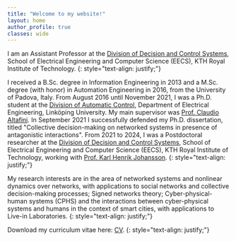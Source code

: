 ```yaml
---
title: "Welcome to my website!"
layout: home 
author_profile: true
classes: wide
---
```


I am an Assistant Professor at the [Division of Decision and Control Systems](https://www.kth.se/is/dcs), School of Electrical Engineering and Computer Science (EECS), KTH Royal Institute of Technology.
{: style="text-align: justify;"}

I received a B.Sc. degree in Information Engineering in 2013 and a M.Sc. degree (with honor) in Automation Engineering in 2016, from the University of Padova, Italy. From August 2016 until November 2021, I was a Ph.D. student at the [Division of Automatic Control](https://liu.se/en/organisation/liu/isy/rt), Department of Electrical Engineering, Linköping University. My main supervisor was [Prof. Claudio Altafini](https://users.isy.liu.se/en/rt/claal20/). In September 2021 I successfully defended my Ph.D.  dissertation, titled "Collective decision-making on networked systems in presence of antagonistic interactions". From 2021 to 2024, I was a Postdoctoral researcher at the [Division of Decision and Control Systems](https://www.kth.se/is/dcs), School of Electrical Engineering and Computer Science (EECS), KTH Royal Institute of Technology, working with [Prof. Karl Henrik Johansson](https://people.kth.se/~kallej/).
{: style="text-align: justify;"}

My research interests are in the area of networked systems and nonlinear dynamics over networks, with applications to social networks and collective decision-making processes; Signed networks theory; Cyber-physical-human systems (CPHS) and the interactions between cyber-physical systems and humans in the context of smart cities, with applications to Live-in Laboratories.
{: style="text-align: justify;"}

Download my curriculum vitae here: [CV](/assets/Fontan_CV_short.pdf). 
{: style="text-align: justify;"}
